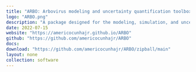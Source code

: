 ```yaml
---
title: "ARBO: Arbovirus modeling and uncertainty quantification toolbox"
logo: "ARBO.png"
description: "A package designed for the modeling, simulation, and uncertainty quantification of arbovirus epidemics, such as Dengue, Zika, and Chikungunya. It provides tools for parameter estimation, sensitivity analysis, and forecasting."
date: 2022-07-15
website: "https://americocunhajr.github.io/ARBO"
github: "https://github.com/americocunhajr/ARBO"
docs: 
download: "https://github.com/americocunhajr/ARBO/zipball/main"
layout: none
collection: software
---
```

